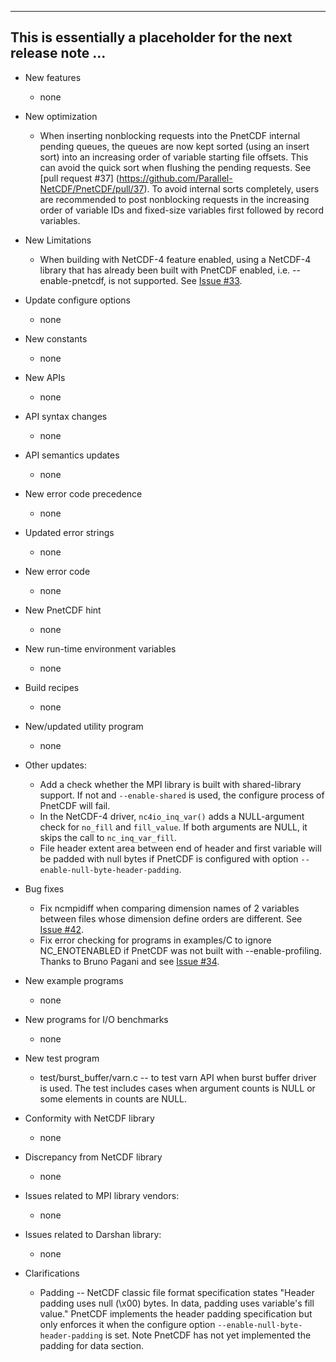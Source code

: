 ------------------------------------------------------------------------------
This is essentially a placeholder for the next release note ...
------------------------------------------------------------------------------

* New features
  + none

* New optimization
  + When inserting nonblocking requests into the PnetCDF internal pending
    queues, the queues are now kept sorted (using an insert sort) into an
    increasing order of variable starting file offsets. This can avoid the
    quick sort when flushing the pending requests. See [pull request #37]
    (https://github.com/Parallel-NetCDF/PnetCDF/pull/37). To avoid internal
    sorts completely, users are recommended to post nonblocking requests in
    the increasing order of variable IDs and fixed-size variables first
    followed by record variables.

* New Limitations
  + When building with NetCDF-4 feature enabled, using a NetCDF-4 library that
    has already been built with PnetCDF enabled, i.e. --enable-pnetcdf, is not
    supported. See [Issue #33](https://github.com/Parallel-NetCDF/PnetCDF/issues/33).

* Update configure options
  + none

* New constants
  + none

* New APIs
  + none

* API syntax changes
  + none

* API semantics updates
  + none

* New error code precedence
  + none

* Updated error strings
  + none

* New error code
  + none

* New PnetCDF hint
  + none

* New run-time environment variables
  + none

* Build recipes
  + none

* New/updated utility program
  + none

* Other updates:
  + Add a check whether the MPI library is built with shared-library support.
    If not and `--enable-shared` is used, the configure process of PnetCDF will
    fail.
  + In the NetCDF-4 driver, `nc4io_inq_var()` adds a NULL-argument check for
    `no_fill` and `fill_value`. If both arguments are NULL, it skips the call
    to `nc_inq_var_fill`.
  + File header extent area between end of header and first variable will be
    padded with null bytes if PnetCDF is configured with option
    `--enable-null-byte-header-padding`.

* Bug fixes
  + Fix ncmpidiff when comparing dimension names of 2 variables between files
    whose dimension define orders are different. See
    [Issue #42](https://github.com/Parallel-NetCDF/PnetCDF/pull/42).
  + Fix error checking for programs in examples/C to ignore NC_ENOTENABLED
    if PnetCDF was not built with --enable-profiling. Thanks to Bruno Pagani
    and see [Issue #34](https://github.com/Parallel-NetCDF/PnetCDF/issues/34).

* New example programs
  + none

* New programs for I/O benchmarks
  + none

* New test program
  + test/burst_buffer/varn.c -- to test varn API when burst buffer driver is
    used. The test includes cases when argument counts is NULL or some elements
    in counts are NULL.

* Conformity with NetCDF library
  + none

* Discrepancy from NetCDF library
  + none

* Issues related to MPI library vendors:
  + none

* Issues related to Darshan library:
  + none

* Clarifications
  + Padding -- NetCDF classic file format specification states "Header padding
    uses null (\x00) bytes. In data, padding uses variable's fill value."
    PnetCDF implements the header padding specification but only enforces it
    when the configure option `--enable-null-byte-header-padding` is set. Note
    PnetCDF has not yet implemented the padding for data section.


